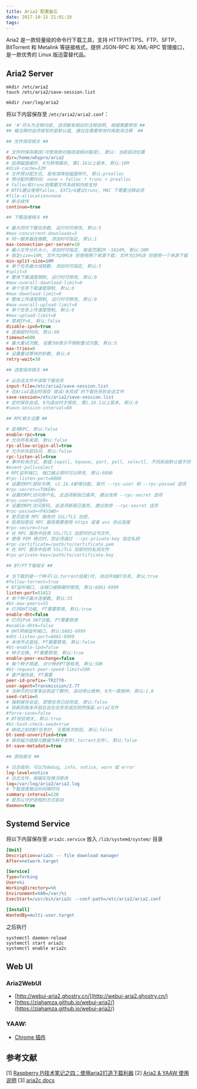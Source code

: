 ```yaml
---
title: Aria2 配置备忘
date: 2017-10-15 21:01:10
tags:
---
```


Aria2 是一款轻量级的命令行下载工具，支持 HTTP/HTTPS、FTP、SFTP、BitTorrent 和 Metalink 等链接格式，提供 JSON-RPC 和 XML-RPC 管理接口，是一款优秀的 Linux 版迅雷替代品。

## Aria2 Server

``` shell
mkdir /etc/aria2
touch /etc/aria2/save-session.list

mkdir /var/log/aria2
```

将以下内容保存至 `/etc/aria2/aria2.conf`：

``` ini
## '#'开头为注释内容, 选项都有相应的注释说明, 根据需要修改 ##
## 被注释的选项填写的是默认值, 建议在需要修改时再取消注释  ##

## 文件保存相关 ##

# 文件的保存路径(可使用绝对路径或相对路径), 默认: 当前启动位置
dir=/home/whypro/aria2
# 启用磁盘缓存, 0为禁用缓存, 需1.16以上版本, 默认:16M
#disk-cache=32M
# 文件预分配方式, 能有效降低磁盘碎片, 默认:prealloc
# 预分配所需时间: none < falloc ? trunc < prealloc
# falloc和trunc则需要文件系统和内核支持
# NTFS建议使用falloc, EXT3/4建议trunc, MAC 下需要注释此项
#file-allocation=none
# 断点续传
continue=true

## 下载连接相关 ##

# 最大同时下载任务数, 运行时可修改, 默认:5
#max-concurrent-downloads=5
# 同一服务器连接数, 添加时可指定, 默认:1
max-connection-per-server=10
# 最小文件分片大小, 添加时可指定, 取值范围1M -1024M, 默认:20M
# 假定size=10M, 文件为20MiB 则使用两个来源下载; 文件为15MiB 则使用一个来源下载
min-split-size=10M
# 单个任务最大线程数, 添加时可指定, 默认:5
#split=5
# 整体下载速度限制, 运行时可修改, 默认:0
#max-overall-download-limit=0
# 单个任务下载速度限制, 默认:0
#max-download-limit=0
# 整体上传速度限制, 运行时可修改, 默认:0
#max-overall-upload-limit=0
# 单个任务上传速度限制, 默认:0
#max-upload-limit=0
# 禁用IPv6, 默认:false
disable-ipv6=true
# 连接超时时间, 默认:60
timeout=600
# 最大重试次数, 设置为0表示不限制重试次数, 默认:5
max-tries=0
# 设置重试等待的秒数, 默认:0
retry-wait=30

## 进度保存相关 ##

# 从会话文件中读取下载任务
input-file=/etc/aria2/save-session.list
# 在Aria2退出时保存`错误/未完成`的下载任务到会话文件
save-session=/etc/aria2/save-session.list
# 定时保存会话, 0为退出时才保存, 需1.16.1以上版本, 默认:0
#save-session-interval=60

## RPC相关设置 ##

# 启用RPC, 默认:false
enable-rpc=true
# 允许所有来源, 默认:false
rpc-allow-origin-all=true
# 允许非外部访问, 默认:false
rpc-listen-all=true
# 事件轮询方式, 取值:[epoll, kqueue, port, poll, select], 不同系统默认值不同
#event-poll=select
# RPC监听端口, 端口被占用时可以修改, 默认:6800
#rpc-listen-port=6800
# 设置的RPC授权令牌, v1.18.4新增功能, 取代 --rpc-user 和 --rpc-passwd 选项
#rpc-secret=<TOKEN>
# 设置的RPC访问用户名, 此选项新版已废弃, 建议改用 --rpc-secret 选项
#rpc-user=<USER>
# 设置的RPC访问密码, 此选项新版已废弃, 建议改用 --rpc-secret 选项
#rpc-passwd=<PASSWD>
# 是否启用 RPC 服务的 SSL/TLS 加密,
# 启用加密后 RPC 服务需要使用 https 或者 wss 协议连接
#rpc-secure=true
# 在 RPC 服务中启用 SSL/TLS 加密时的证书文件,
# 使用 PEM 格式时，您必须通过 --rpc-private-key 指定私钥
#rpc-certificate=/path/to/certificate.pem
# 在 RPC 服务中启用 SSL/TLS 加密时的私钥文件
#rpc-private-key=/path/to/certificate.key

## BT/PT下载相关 ##

# 当下载的是一个种子(以.torrent结尾)时, 自动开始BT任务, 默认:true
#follow-torrent=true
# BT监听端口, 当端口被屏蔽时使用, 默认:6881-6999
listen-port=51413
# 单个种子最大连接数, 默认:55
#bt-max-peers=55
# 打开DHT功能, PT需要禁用, 默认:true
enable-dht=false
# 打开IPv6 DHT功能, PT需要禁用
#enable-dht6=false
# DHT网络监听端口, 默认:6881-6999
#dht-listen-port=6881-6999
# 本地节点查找, PT需要禁用, 默认:false
#bt-enable-lpd=false
# 种子交换, PT需要禁用, 默认:true
enable-peer-exchange=false
# 每个种子限速, 对少种的PT很有用, 默认:50K
#bt-request-peer-speed-limit=50K
# 客户端伪装, PT需要
peer-id-prefix=-TR2770-
user-agent=Transmission/2.77
# 当种子的分享率达到这个数时, 自动停止做种, 0为一直做种, 默认:1.0
seed-ratio=0
# 强制保存会话, 即使任务已经完成, 默认:false
# 较新的版本开启后会在任务完成后依然保留.aria2文件
#force-save=false
# BT校验相关, 默认:true
#bt-hash-check-seed=true
# 继续之前的BT任务时, 无需再次校验, 默认:false
bt-seed-unverified=true
# 保存磁力链接元数据为种子文件(.torrent文件), 默认:false
bt-save-metadata=true

## 其他相关 ##

# 日志级别，可以为debug, info, notice, warn 或 error
log-level=notice
# 日志文件，根据实际情况修改
log=/var/log/aria2/aria2.log
# 下载进度输出的间隔时间
summary-interval=120
# 是否以守护进程的方式启动
daemon=true
```


## Systemd Service

将以下内容保存至 `aria2c.service` 放入 `/lib/systemd/system/` 目录

``` ini
[Unit]
Description=aria2c -- file download manager
After=network.target

[Service]
Type=forking
User=%i
WorkingDirectory=%h
Environment=VAR=/var/%i
ExecStart=/usr/bin/aria2c --conf-path=/etc/aria2/aria2.conf

[Install]
WantedBy=multi-user.target
```

之后执行

``` shell
systemctl daemon-reload
systemctl start aria2c
systemctl enable aria2c
```

## Web UI

### Aria2WebUI

- [http://webui-aria2.ghostry.cn/](http://webui-aria2.ghostry.cn/)
- [https://ziahamza.github.io/webui-aria2/](https://ziahamza.github.io/webui-aria2/)

### YAAW: 

- [Chrome 插件](https://chrome.google.com/webstore/detail/yaaw-for-chrome/dennnbdlpgjgbcjfgaohdahloollfgoc)

## 参考文献

[1] [Raspberry Pi技术笔记之四：使用aria2打造下载利器](http://ju.outofmemory.cn/entry/146734) 
[2] [Aria2 & YAAW 使用说明](http://aria2c.com/usage.html)
[3] [aria2c docs](https://aria2.github.io/manual/en/html/aria2c.html)